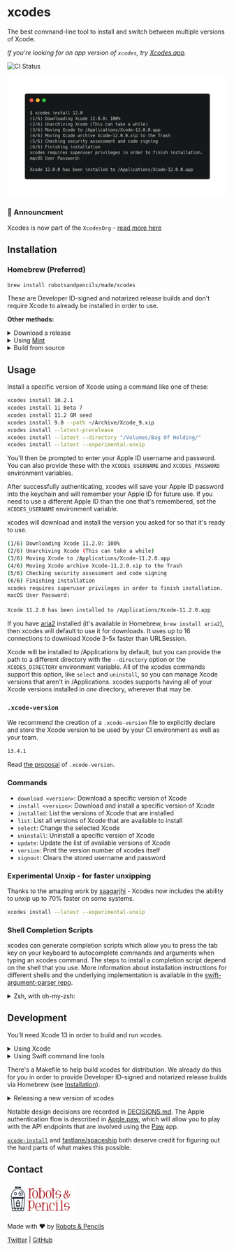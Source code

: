 # xcodes

The best command-line tool to install and switch between multiple versions of Xcode.

_If you're looking for an app version of `xcodes`, try [Xcodes.app](https://github.com/RobotsAndPencils/XcodesApp)._

![CI Status](https://github.com/RobotsAndPencils/xcodes/workflows/CI/badge.svg)

![Header Image](Header.png)

### :tada: Announcment

Xcodes is now part of the `XcodesOrg` - [read more here](nextstep.md)

## Installation

### Homebrew (Preferred)

```sh
brew install robotsandpencils/made/xcodes
```

These are Developer ID-signed and notarized release builds and don't require Xcode to already be installed in order to use.

**Other methods:**

<details>
<summary>Download a release</summary>

Download the latest release from the [Releases](https://github.com/RobotsAndPencils/xcodes/releases) page. These are Developer ID-signed release builds and don't require Xcode to already be installed in order to use.
</details>

<details>
<summary>Using <a href="https://github.com/yonaskolb/Mint">Mint</a></summary>

```sh
mint install RobotsAndPencils/xcodes
```

</details>

<details>
<summary>Build from source</summary>

Building from source requires Xcode 12.0 or later, so it's not an option for setting up a computer from scratch.

```sh
git clone https://github.com/RobotsAndPencils/xcodes
cd xcodes
make install
# or, if /usr/local/ isn't in your PATH
PREFIX=/your/install/directory make install
```

While installing, you may get the following output:

```sh
swift build
error: terminated(72): xcrun --sdk macosx --find xctest output:
```

If that occurs, it means you need to select a version of Xcode. You can do this with `xcode-select` or by choosing a Command Line Tools option in Xcode's preferences Locations tab.
</details>

## Usage

Install a specific version of Xcode using a command like one of these:

```sh
xcodes install 10.2.1
xcodes install 11 Beta 7
xcodes install 11.2 GM seed
xcodes install 9.0 --path ~/Archive/Xcode_9.xip
xcodes install --latest-prerelease
xcodes install --latest --directory "/Volumes/Bag Of Holding/"
xcodes install --latest --experimental-unxip
```

You'll then be prompted to enter your Apple ID username and password. You can also provide these with the `XCODES_USERNAME` and `XCODES_PASSWORD` environment variables.

After successfully authenticating, xcodes will save your Apple ID password into the keychain and will remember your Apple ID for future use. If you need to use a different Apple ID than the one that's remembered, set the `XCODES_USERNAME` environment variable.

xcodes will download and install the version you asked for so that it's ready to use.

```sh
(1/6) Downloading Xcode 11.2.0: 100%
(2/6) Unarchiving Xcode (This can take a while)
(3/6) Moving Xcode to /Applications/Xcode-11.2.0.app
(4/6) Moving Xcode archive Xcode-11.2.0.xip to the Trash
(5/6) Checking security assessment and code signing
(6/6) Finishing installation
xcodes requires superuser privileges in order to finish installation.
macOS User Password:

Xcode 11.2.0 has been installed to /Applications/Xcode-11.2.0.app
```

If you have [aria2](https://aria2.github.io) installed (it's available in Homebrew, `brew install aria2`), then xcodes will default to use it for downloads. It uses up to 16 connections to download Xcode 3-5x faster than URLSession.

Xcode will be installed to /Applications by default, but you can provide the path to a different directory with the `--directory` option or the `XCODES_DIRECTORY` environment variable. All of the xcodes commands support this option, like `select` and `uninstall`, so you can manage Xcode versions that aren't in /Applications. xcodes supports having all of your Xcode versions installed in _one_ directory, wherever that may be.

### `.xcode-version`

We recommend the creation of a `.xcode-version` file to explicitly declare and store the Xcode version to be used by your CI environment as well as your team.

```txt
13.4.1
```

Read [the proposal](/XCODE_VERSION.md) of `.xcode-version`.

### Commands

- `download <version>`: Download a specific version of Xcode
- `install <version>`: Download and install a specific version of Xcode
- `installed`: List the versions of Xcode that are installed
- `list`: List all versions of Xcode that are available to install
- `select`: Change the selected Xcode
- `uninstall`: Uninstall a specific version of Xcode
- `update`: Update the list of available versions of Xcode
- `version`: Print the version number of xcodes itself
- `signout`: Clears the stored username and password

### Experimental Unxip - for faster unxipping

Thanks to the amazing work by [saagarjhi](https://github.com/saagarjha/unxip) - Xcodes now includes the ability to unxip up to 70% faster on some systems.

```sh
xcodes install --latest --experimental-unxip
```

### Shell Completion Scripts

xcodes can generate completion scripts which allow you to press the tab key on your keyboard to autocomplete commands and arguments when typing an xcodes command. The steps to install a completion script depend on the shell that you use. More information about installation instructions for different shells and the underlying implementation is available in the [swift-argument-parser repo](https://github.com/apple/swift-argument-parser/blob/main/Sources/ArgumentParser/Documentation.docc/Articles/InstallingCompletionScripts.md).

<details>
<summary>Zsh, with oh-my-zsh:</summary>

Run the following commands:

```sh
mkdir ~/.oh-my-zsh/completions
xcodes --generate-completion-script > ~/.oh-my-zsh/completions/_xcodes
```

</details>

## Development

You'll need Xcode 13 in order to build and run xcodes.

<details>
<summary>Using Xcode</summary>
Even though xcodes is a command-line app, all of the normal functionality works in Xcode, like building, running, and running tests. You can even type text into Xcode's console when it prompts you for input like your Apple ID or 2FA code.

When running xcodes from Xcode, if you want to run a particular command or pass some arguments, you can hold the option key to present a sheet with more options. This means you'd use <kbd>Option</kbd> + <kbd>Command</kbd> + <kbd>R</kbd> or hold <kbd>Option</kbd> while clicking the Run button. Here you can add, remove, and toggle arguments that will be passed to xcodes when it's launched.

![Xcode Edit Scheme Screen](XcodeRunSheet.png)
</details>

<details>
<summary>Using Swift command line tools</summary>
You can also use the Swift command line tools once you have Xcode installed:

- Build: `swift build`
- Run: `swift run`, or commands like `swift run xcodes list`
- Run tests: `swift test`

</details>

There's a Makefile to help build xcodes for distribution. We already do this for you in order to provide Developer ID-signed and notarized release builds via Homebrew (see [Installation](#installation)).

<details>
<summary>Releasing a new version of xcodes</summary>

```sh
# Bump the version number in Version.swift, commit the change, and tag it
vim Sources/XcodesKit/Version.swift
git add Sources/XcodesKit/Version.swift
git commit -m "Bump version to $VERSION"
git tag -asm "$VERSION" "$VERSION"

# Clean first
make clean

# Make a release build of xcodes, sign it, and zip it
make zip
# Create a Homebrew bottle
make bottle VERSION="$VERSION"

# Notarize the release build
# This can take a while
make notarize \
    TEAMID="ABC123"

# Push the new version bump commit and tag
git push --follow-tags

# Edit the draft release created by Release Drafter to point at the new tag
# Set the release title to the new version
# Add the xcodes.zip and xcodes-$VERSION.mojave.tar.gz files to the release
# Publish the release

# Update the Homebrew Bottle: https://github.com/RobotsAndPencils/homebrew-made/blob/master/Formula/xcodes.rb
```

</details>

Notable design decisions are recorded in [DECISIONS.md](./DECISIONS.md). The Apple authentication flow is described in [Apple.paw](./Apple.paw), which will allow you to play with the API endpoints that are involved using the [Paw](https://paw.cloud) app.

[`xcode-install`](https://github.com/xcpretty/xcode-install) and [fastlane/spaceship](https://github.com/fastlane/fastlane/tree/master/spaceship) both deserve credit for figuring out the hard parts of what makes this possible.

## Contact

<a href="http://www.robotsandpencils.com"><img src="R&PLogo.png" width="153" height="74" /></a>

Made with ❤️ by [Robots & Pencils](http://www.robotsandpencils.com)

[Twitter](https://twitter.com/robotsNpencils) | [GitHub](https://github.com/robotsandpencils)
